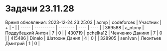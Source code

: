 # Задачи 23.11.28
Время обновления: 2023-12-24 23:25:03
| acmp  | codeforces | Участник | +    | -    |
| ----- | ---------- | -------- | ---- | ---- |
| 369588 | a_ntony | Поддубецкий Антон | 7 | 0 |
| 430719 | pchelka12 | Ченченко Даниил | 7 | 0 |
| 415486 | Dinelo | Шатохин Данил | 4 | 0 |
| 328905 | sen1van | Леонтьев Дмитрий | 1 | 0 |
